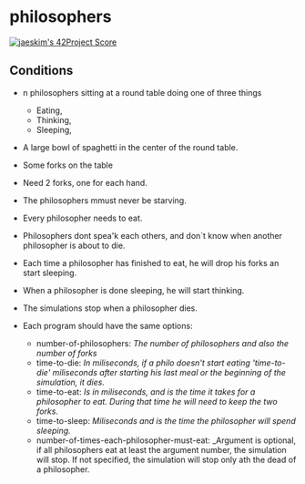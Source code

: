 # philosophers

[![jaeskim's 42Project Score](https://badge42.herokuapp.com/api/project/javrodri/Philosophers)](https://github.com/JaeSeoKim/badge42)

## Conditions
* n philosophers sitting at a round table doing one of three things
	* Eating,
	* Thinking,
	* Sleeping,

* A large bowl of spaghetti in the center of the round table.
* Some forks on the table
* Need 2 forks, one for each hand.
* The philosophers mmust never be starving.
* Every philosopher needs to eat.
* Philosophers dont spea'k each others, and don´t know when another philosopher is about to die.
* Each time a philosopher has finished to eat, he will drop his forks an start sleeping.
* When  a philosopher is done sleeping, he will start thinking.
* The simulations stop when a philosopher dies.
* Each program should have the same options:
	* number-of-philosophers: _The number of philosophers and also the number of forks_
	* time-to-die: _In miliseconds, if a philo doesn't start eating 'time-to-die' miliseconds after starting his last meal or the beginning of the simulation, it dies._
	* time-to-eat: _Is in miliseconds, and is the time it takes for a philosopher to eat. During that time he will need to keep the two forks._
	* time-to-sleep: _Miliseconds and is the time the philosopher will spend sleeping._
	* number-of-times-each-philosopher-must-eat: _Argument is optional, if all philosophers eat at least the argument number, the simulation will stop. If not specified, the simulation will stop only ath the dead of a philosopher.



